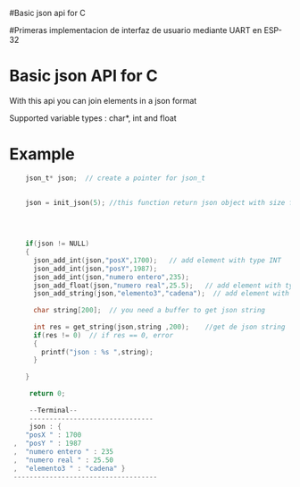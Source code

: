 #Basic json api for C

#Primeras implementacion de interfaz de usuario mediante UART en ESP-32


# Basic json API for C

With this api you can join elements in a json format

Supported variable types : char*, int and float

# Example
```c
    json_t* json;  // create a pointer for json_t

    
    json = init_json(5); //this function return json object with size for 5 elements
    

    
    
    if(json != NULL)
    {
      json_add_int(json,"posX",1700);   // add element with type INT
      json_add_int(json,"posY",1987);
      json_add_int(json,"numero entero",235);
      json_add_float(json,"numero real",25.5);   // add element with type float
      json_add_string(json,"elemento3","cadena");  // add element with type char* (string)
      
      char string[200];  // you need a buffer to get json string
      
      int res = get_string(json,string ,200);    //get de json string
      if(res != 0)  // if res == 0, error 
      {
        printf("json : %s ",string);
      }
      
    }
    
     return 0;
     
     --Terminal--
     -------------------------------
     json : {
    "posX " : 1700 
 ,  "posY " : 1987 
 ,  "numero entero " : 235 
 ,  "numero real " : 25.50 
 ,  "elemento3 " : "cadena" } 
 ------------------------------------

```
